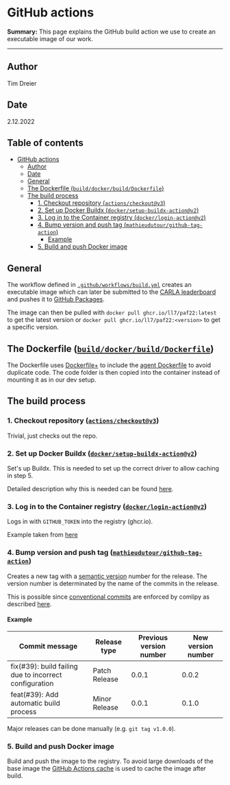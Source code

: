 # GitHub actions

**Summary:** This page explains the GitHub build action we use to create an executable image of our work.

---

## Author

Tim Dreier

## Date

2.12.2022

## Table of contents

<!-- TOC -->
* [GitHub actions](#github-actions)
  * [Author](#author)
  * [Date](#date)
  * [General](#general)
  * [The Dockerfile (`build/docker/build/Dockerfile`)](#the-dockerfile--builddockerbuilddockerfile-)
  * [The build process](#the-build-process)
    * [1. Checkout repository (`actions/checkout@v3`)](#1-checkout-repository--actionscheckoutv3-)
    * [2. Set up Docker Buildx (`docker/setup-buildx-action@v2`)](#2-set-up-docker-buildx--dockersetup-buildx-actionv2-)
    * [3. Log in to the Container registry (`docker/login-action@v2`)](#3-log-in-to-the-container-registry--dockerlogin-actionv2-)
    * [4. Bump version and push tag (`mathieudutour/github-tag-action`)](#4-bump-version-and-push-tag--mathieudutourgithub-tag-action-)
      * [Example](#example)
    * [5. Build and push Docker image](#5-build-and-push-docker-image)
<!-- TOC -->

## General
The workflow defined in [`.github/workflows/build.yml`](../../.github/workflows/build.yml) creates an executable image which can later be submitted to the [CARLA leaderboard](https://leaderboard.carla.org) and pushes it to [GitHub Packages](ghcr.io).

The image can then be pulled with `docker pull ghcr.io/ll7/paf22:latest` to get the latest version or `docker pull ghcr.io/ll7/paf22:<version>` to get a specific version.

## The Dockerfile ([`build/docker/build/Dockerfile`](../../build/docker/build/Dockerfile))

The Dockerfile uses [Dockerfile+](https://github.com/edrevo/dockerfile-plus) to include the [agent Dockerfile](../../build/docker/agent/Dockerfile) to avoid duplicate code.
The code folder is then copied into the container instead of mounting it as in our dev setup.

## The build process

### 1. Checkout repository ([`actions/checkout@v3`](https://github.com/actions/checkout))

Trivial, just checks out the repo.

### 2. Set up Docker Buildx ([`docker/setup-buildx-action@v2`](https://github.com/docker/setup-buildx-action))

Set's up Buildx. This is needed to set up the correct driver to allow caching in step 5.

Detailed description why this is needed can be found [here](https://github.com/docker/build-push-action/issues/163#issuecomment-1053657228).

### 3. Log in to the Container registry ([`docker/login-action@v2`](https://github.com/docker/login-action))

Logs in with `GITHUB_TOKEN` into the registry (ghcr.io).

Example taken from [here](https://docs.github.com/en/actions/publishing-packages/publishing-docker-images)

### 4. Bump version and push tag ([`mathieudutour/github-tag-action`](https://github.com/mathieudutour/github-tag-action))

Creates a new tag with a [semantic version](https://semver.org/) number for the release.
The version number is determinated by the name of the commits in the release.

This is possible since [conventional commits](https://www.conventionalcommits.org/) are enforced by comlipy as described [here](./02_linting.md).

#### Example
| Commit message                                         | Release type  | Previous version number | New version number |
|--------------------------------------------------------|---------------|-------------------------|--------------------|
| fix(#39): build failing due to incorrect configuration | Patch Release | 0.0.1                   | 0.0.2              |
| feat(#39): Add automatic build process                 | Minor Release | 0.0.1                   | 0.1.0              | 

Major releases can be done manually (e.g. `git tag v1.0.0`).

### 5. Build and push Docker image

Build and push the image to the registry. To avoid large downloads of the base image the [GitHub Actions cache](https://docs.docker.com/build/building/cache/backends/gha/)
is used to cache the image after build.
